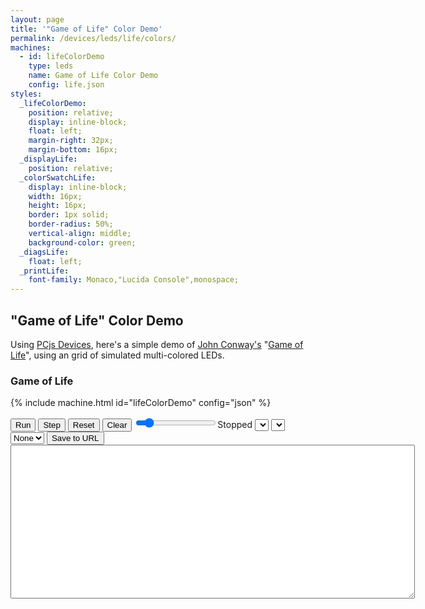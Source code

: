 ```yaml
---
layout: page
title: '"Game of Life" Color Demo'
permalink: /devices/leds/life/colors/
machines:
  - id: lifeColorDemo
    type: leds
    name: Game of Life Color Demo
    config: life.json
styles:
  _lifeColorDemo:
    position: relative;
    display: inline-block;
    float: left;
    margin-right: 32px;
    margin-bottom: 16px;
  _displayLife:
    position: relative;
  _colorSwatchLife:
    display: inline-block;
    width: 16px;
    height: 16px;
    border: 1px solid;
    border-radius: 50%;
    vertical-align: middle;
    background-color: green;
  _diagsLife:
    float: left;
  _printLife:
    font-family: Monaco,"Lucida Console",monospace;
---
```


"Game of Life" Color Demo
-------------------------

Using [PCjs Devices](/modules/devices/), here's a simple demo of
[John Conway's](http://www.conwaylife.com/wiki/John_Horton_Conway)
"[Game of Life](http://www.conwaylife.com/wiki/Conway%27s_Game_of_Life)", using an grid of simulated multi-colored LEDs.

### Game of Life

{% include machine.html id="lifeColorDemo" config="json" %}

<div id="lifeColorDemo">
  <div id="displayLife"></div>
  <button id="runLife">Run</button>
  <button id="stepLife">Step</button>
  <button id="resetLife">Reset</button>
  <button id="clearLife">Clear</button>
  <input type="range" min="1" max="120" value="15" class="slider" id="throttleLife"><span id="speedLife">Stopped</span>
  <select id="colorPaletteLife"></select>&nbsp;<select id="colorSelectionLife"></select>&nbsp;<div id="colorSwatchLife"></div>
  <select id="patternsLife"><option value="">None</option></select>
  <button id="saveLife">Save to URL</button>
</div>
<div id="diagsLife">
  <div>
    <textarea id="printLife" cols="78" rows="16"></textarea>
  </div>
</div>
